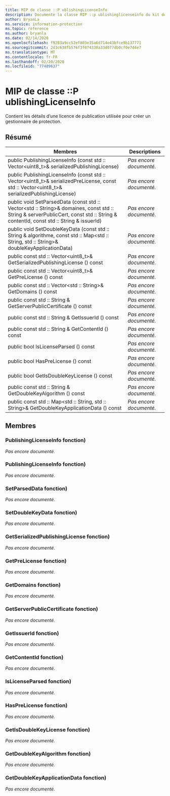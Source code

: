 ```yaml
---
title: MIP de classe ::P ublishingLicenseInfo
description: Documente la classe MIP ::p ublishinglicenseinfo du kit de développement logiciel (SDK) Microsoft Information Protection (MIP).
author: BryanLa
ms.service: information-protection
ms.topic: reference
ms.author: bryanla
ms.date: 02/14/2020
ms.openlocfilehash: f9283a9cc52ef803e35a6d714e43bfce9b137771
ms.sourcegitcommit: 2d3c638fb576f3f074330a33d077db0cf0e7d4e7
ms.translationtype: MT
ms.contentlocale: fr-FR
ms.lasthandoff: 02/20/2020
ms.locfileid: "77489637"
---
```

# <a name="class-mippublishinglicenseinfo"></a>MIP de classe ::P ublishingLicenseInfo 
Contient les détails d’une licence de publication utilisée pour créer un gestionnaire de protection.
  
## <a name="summary"></a>Résumé
 Membres                        | Descriptions                                
--------------------------------|---------------------------------------------
public PublishingLicenseInfo (const std :: Vector\<uint8_t\>& serializedPublishingLicense)  | _Pas encore documenté._
public PublishingLicenseInfo (const std :: Vector\<uint8_t\>& serializedPreLicense, const std :: Vector\<uint8_t\>& serializedPublishingLicense)  | _Pas encore documenté._
public void SetParsedData (const std :: Vector\<std :: String\>& domaines, const std :: String & serverPublicCert, const std :: String & contentId, const std :: String & issuerId)  | _Pas encore documenté._
public void SetDoubleKeyData (const std :: String & algorithme, const std :: Map\<std :: String, std :: String\>& doubleKeyApplicationData)  | _Pas encore documenté._
public const std :: Vector\<uint8_t\>& GetSerializedPublishingLicense () const  | _Pas encore documenté._
public const std :: Vector\<uint8_t\>& GetPreLicense () const  | _Pas encore documenté._
public const std :: Vector\<std :: String\>& GetDomains () const  | _Pas encore documenté._
public const std :: String & GetServerPublicCertificate () const  | _Pas encore documenté._
public const std :: String & GetIssuerId () const  | _Pas encore documenté._
public const std :: String & GetContentId () const  | _Pas encore documenté._
public bool IsLicenseParsed () const  | _Pas encore documenté._
public bool HasPreLicense () const  | _Pas encore documenté._
public bool GetIsDoubleKeyLicense () const  | _Pas encore documenté._
public const std :: String & GetDoubleKeyAlgorithm () const  | _Pas encore documenté._
public const std :: Map\<std :: String, std :: String\>& GetDoubleKeyApplicationData () const  | _Pas encore documenté._
  
## <a name="members"></a>Membres
  
### <a name="publishinglicenseinfo-function"></a>PublishingLicenseInfo fonction)
_Pas encore documenté._

  
### <a name="publishinglicenseinfo-function"></a>PublishingLicenseInfo fonction)
_Pas encore documenté._

  
### <a name="setparseddata-function"></a>SetParsedData fonction)
_Pas encore documenté._

  
### <a name="setdoublekeydata-function"></a>SetDoubleKeyData fonction)
_Pas encore documenté._

  
### <a name="getserializedpublishinglicense-function"></a>GetSerializedPublishingLicense fonction)
_Pas encore documenté._

  
### <a name="getprelicense-function"></a>GetPreLicense fonction)
_Pas encore documenté._

  
### <a name="getdomains-function"></a>GetDomains fonction)
_Pas encore documenté._

  
### <a name="getserverpubliccertificate-function"></a>GetServerPublicCertificate fonction)
_Pas encore documenté._

  
### <a name="getissuerid-function"></a>GetIssuerId fonction)
_Pas encore documenté._

  
### <a name="getcontentid-function"></a>GetContentId fonction)
_Pas encore documenté._

  
### <a name="islicenseparsed-function"></a>IsLicenseParsed fonction)
_Pas encore documenté._

  
### <a name="hasprelicense-function"></a>HasPreLicense fonction)
_Pas encore documenté._

  
### <a name="getisdoublekeylicense-function"></a>GetIsDoubleKeyLicense fonction)
_Pas encore documenté._

  
### <a name="getdoublekeyalgorithm-function"></a>GetDoubleKeyAlgorithm fonction)
_Pas encore documenté._

  
### <a name="getdoublekeyapplicationdata-function"></a>GetDoubleKeyApplicationData fonction)
_Pas encore documenté._
